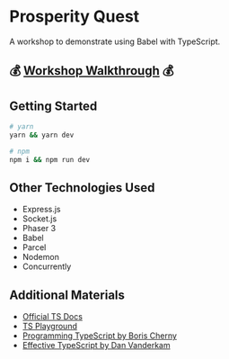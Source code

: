 # Prosperity Quest

A workshop to demonstrate using Babel with TypeScript.

## 💰 [Workshop Walkthrough](./workshop-notes.md) 💰

## Getting Started

```sh
# yarn
yarn && yarn dev

# npm
npm i && npm run dev
```

## Other Technologies Used

- Express.js
- Socket.js
- Phaser 3
- Babel
- Parcel
- Nodemon
- Concurrently

## Additional Materials

- [Official TS Docs](https://www.typescriptlang.org/docs/home.html)
- [TS Playground](https://www.typescriptlang.org/play/index.html)
- [Programming TypeScript by Boris Cherny](https://learning.oreilly.com/library/view/programming-typescript/9781492037644/)
- [Effective TypeScript by Dan Vanderkam](https://learning.oreilly.com/library/view/effective-typescript/9781492053736/)
